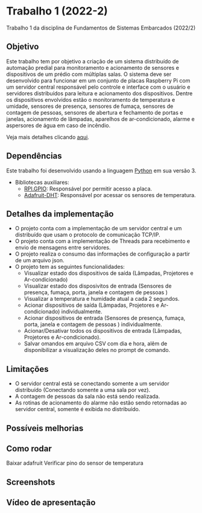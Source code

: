# Trabalho 1 (2022-2)
Trabalho 1 da disciplina de Fundamentos de Sistemas Embarcados (2022/2)

## Objetivo
Este trabalho tem por objetivo a criação de um sistema distribuído de automação predial para monitoramento e acionamento de sensores e dispositivos de um prédio com múltiplas salas. O sistema deve ser desenvolvido para funcionar em um conjunto de placas Raspberry Pi com um servidor central responsável pelo controle e interface com o usuário e servidores distribuídos para leitura e acionamento dos dispositivos. Dentre os dispositivos envolvidos estão o monitoramento de temperatura e umidade, sensores de presença, sensores de fumaça, sensores de contagem de pessoas, sensores de abertura e fechamento de portas e janelas, acionamento de lâmpadas, aparelhos de ar-condicionado, alarme e aspersores de água em caso de incêndio.

Veja mais detalhes clicando [aqui](https://gitlab.com/fse_fga/trabalhos-2022_2/trabalho-1-2022-2#trabalho-1-2022-2).

## Dependências
Este trabalho foi desenvolvido usando a linguagem [Python](https://www.python.org/downloads/) em sua versão 3.
- Bibliotecas auxiliares:
    - [RPI.GPIO](https://pypi.org/project/RPi.GPIO/): Responsável por permitir acesso a placa.
    - [Adafruit-DHT](https://pypi.org/project/Adafruit-DHT/): Responsável por acessar os sensores de temperatura. 

## Detalhes da implementação
- O projeto conta com a implementação de um servidor central e um distribuído que usam o protocolo de comunicação TCP/IP.
- O projeto conta com a implementação de Threads para recebimento e envio de mensagens entre servidores. 
- O projeto realiza o consumo das informações de configuração a partir de um arquivo json.
- O projeto tem as seguintes funcionalidades:
    - Visualizar estado dos dispositivos de saída (Lâmpadas, Projetores e Ar-condicionado)
    - Visualizar estado dos disposivitos de entrada (Sensores de presença, fumaça, porta, janela e contagem de pessoas )
    - Visualizar a temperatura e humidade atual a cada 2 segundos.
    - Acionar dispositivos de saída (Lâmpadas, Projetores e Ar-condicionado) individualmente. 
    - Acionar dispositivos de entrada (Sensores de presença, fumaça, porta, janela e contagem de pessoas ) individualmente.  
    - Acionar/Desativar todos os dispositivos de entrada (Lâmpadas, Projetores e Ar-condicionado).
    - Salvar omandos em arquivo CSV com dia e hora, alêm de disponibilizar a visualização deles no prompt de comando. 
## Limitações 
- O servidor central está se conectando somente a um servidor distribuído (Conectando somente a uma sala por vez). 
- A contagem de pessoas da sala não está sendo realizada.
- As rotinas de acionamento do alarme não estão sendo retornadas ao servidor central, somente é exibida no distribuído. 
## Possíveis melhorias 


## Como rodar 

Baixar adafruit
Verificar pino do sensor de temperatura

## Screenshots 

## Vídeo de apresentação